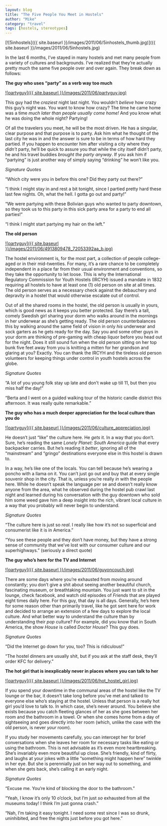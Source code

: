 ```yaml
---
layout: blog
title: "The Five People You Meet in Hostels"
author: "Mike"
category: "travel"
tags: [hostels, stereotypes]
---
```


[![5inhostels]({{ site.baseurl }}/images/2011/06/5inhostels_thumb.jpg)]({{ site.baseurl }}/images/2011/06/5inhostels.jpg)

In the last 6 months, I’ve stayed in many hostels and met many people from a variety of cultures and backgrounds. I’ve realized that they’re actually pretty much the same five people over and over again. They break down as follows:

**The guy who uses “party” as a verb way too much**

[![partyguy]({{ site.baseurl }}/images/2011/06/partyguy.jpg)](https://www.facebook.com/ThePointHostels)

This guy had the *craziest* night last night. You wouldn’t *believe* how crazy this guy’s night was. You want to know how crazy? The time he came home was a time *much later than people usually come home!* And you know what he was doing the whole night? Partying!

Of all the travelers you meet, he will be the most driven. He has a singular, clear purpose and that purpose is to party. Ask him what he thought of the last city he was in and the answer is sure to be in terms of how hard they partied. If you happen to encounter him after visiting a city where they *didn't* party, he’ll be quick to assure you that while the city itself didn’t party, he and his travel buddies *brought the party anyway*. If you ask him if “partying” is just another way of simply saying “drinking” he won’t like you.

*Signature Quotes*

“Which city were you in before this one? Did they party out there?”

“I think I might stay in and rest a bit tonight, since I partied pretty hard these last few nights. Oh, what the hell. I gotta go out and party!”

“We were partying with these Bolivian guys who wanted to party downtown, so they took us to this party in this sick party area for a party to end all parties!”

“I think I might start partying my hair on the left.”

**The old person**

[![partyguy]({{ site.baseurl }}/images/2011/06/4913809478_72053392aa_b.jpg)](http://www.flickr.com/photos/52290923@N05/4913809478/in/photostream)

The hostel environment is, for the most part, a collection of people college-aged or in their mid-twenties. For many, it’s a rare chance to be completely independent in a place far from their usual environment and conventions, so they take the opportunity to let loose. This is why the International Regulatory Commission for Youth Hostels (IRCYH) issued a mandate in 1832 requiring all hostels to have at least one (1) old person on site at all times. The old person serves as a necessary check against the debauchery and depravity in a hostel that would otherwise escalate out of control.

Out of all the shared rooms in the hostel, the old person is usually in yours, which is good news as it keeps you better protected. Say there’s a tall, comely Swedish girl sharing your dorm who walks around in the mornings in her underwear as she’s getting ready. The old person counterbalances this by walking around the same field of vision in only *his* underwear and sock garters as he gets ready for the day. Say you and some other guys in your dorm are thinking of pre-gaming with cheap liquor before you head out for the night. Does it still sound fun when the old person sitting on her top bunk five feet away from you is knitting a mitten for her grandson and glaring at you? Exactly. You can thank the IRCYH and the tireless old person volunteers for keeping things under control in youth hostels across the globe.

*Signature Quotes*

“A lot of you young folk stay up late and don’t wake up till 11, but then you miss half the day!”

“Berta and I went on a guided walking tour of the historic candle district this afternoon. It was really quite remarkable.”

**The guy who has a much deeper appreciation for the local culture than you do**

[![partyguy]({{ site.baseurl }}/images/2011/06/culture_appreciation.jpg)](http://www.lokihostel.com)

He doesn’t just “like” the culture here. He *gets* it. In a way that you don’t. Sure, he’s reading the same *Lonely Planet: South America* guide that every backpacker carries. But he’s reading it *better*, ignoring all of the “mainstream” and “gringo” destinations everyone else in this hostel is drawn to.

In a way, he’s like one of the locals. You can tell because he’s wearing a poncho with a llama on it. You can’t just go out and buy that at every single souvenir shop in the city. That is, unless you’re really *in* with the people here. While he doesn’t speak the language per se and doesn’t really know anyone from the area, what he observed during the hostel pub crawl last night and learned during his conversation with the guy downtown who sold him some weed gave him a deep insight into the rich, vibrant local culture in a way that you probably will never begin to understand.

*Signature Quotes*

“The culture here is just so *real*. I really like how it’s not so superficial and consumerist like it is in America.”

“You see these people and they don’t have money, but they have a strong sense of community that we’ve lost with our consumer culture and our superhighways.” (seriously a direct quote)

**The guy who’s here for the TV and Internet**

[![partyguy]({{ site.baseurl }}/images/2011/06/guyoncouch.jpg)](http://lafavenews.livejournal.com/)

There are some days where you’re exhausted from moving around constantly; you don’t give a shit about seeing another beautiful church, fascinating museum, or breathtaking mountain. You just want to sit in the lounge, check facebook, and watch old episodes of *Friends* that are played eight times daily here. For this guy, that day is all days. Generally, he’s here for some reason other than primarily travel, like he got sent here for work and decided to arrange an extension of a few days to explore the local culture. And what better way to understand the culture than by understanding their *pop* culture? For example, did you know that in South America, the show *House* is called *Doctor House*? This guy does.

*Signature Quotes*

“Did the Internet go down for you, too? This is ridiculous!”

“The hostel dinners are usually shit, but if you ask at the staff desk, they’ll order KFC for delivery.”

**The hot girl that is inexplicably never in places where you can talk to her**

[![partyguy]({{ site.baseurl }}/images/2011/06/hot_hostel_girl.jpg)](http://www.oslohotel.com.au/new_web/home.html)

If you spend your downtime in the communal areas of the hostel like the TV lounge or the bar, it doesn’t take long before you’ve met and talked to everyone else who’s staying at the hostel. Unless that person is a really hot girl you’d love to talk to. In which case, she’s never around. You believe she exists because you catch fleeting glances of her as she goes between her room and the bathroom in a towel. Or when she comes home from a day of sightseeing and goes directly into her room (which, unlike the case with the old person, is never *your* room).

If you study her movements carefully, you can intercept her for brief conversations when she leaves her room for necessary tasks like eating or using the bathroom. This is not advisable as it’s even more heartbreaking. She’s invariably even more beautiful up close. She’s friendly, kind of flirty, and laughs at your jokes with a little “something might happen here” twinkle in her eye. But she is perennially just on her way out to something, and when she gets back, she’s calling it an early night.

*Signature Quotes*

“Excuse me. You’re kind of blocking the door to the bathroom.”

“Yeah, I know it’s only 10 o’clock, but I’m just *so* exhausted from all the museums today! I think I’m just gonna crash.”

“Nah, I’m taking it easy tonight. I need some rest since I was so drunk, uninhibited, and free the nights just before you got here.”
